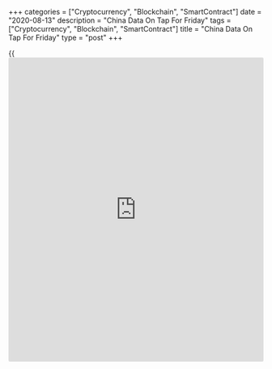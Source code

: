 +++
categories = ["Cryptocurrency", "Blockchain", "SmartContract"]
date = "2020-08-13"
description = "China Data On Tap For Friday"
tags = ["Cryptocurrency", "Blockchain", "SmartContract"]
title = "China Data On Tap For Friday"
type = "post"
+++

{{<iframe id="large-banner" src="https://www.bounty.group/#slide=9.0" width="100%" height="600" scrolling="no" style="border: 0px solid rgb(216, 221, 230); border-radius: 3px;">}}

China is scheduled to release a raft of data on Friday, headlining a
modest day for Asia-Pacific economic activity. On tap are July numbers
for industrial production, retail sales, fixed asset investment,
unemployment and house prices.

Industrial production is expected to rise 5.1 percent on year after
gaining 4.8 percent in June. Retail sales are called higher by an annual
0.1 percent after sinking 1.8 percent in the previous month.

FAI is tipped to fall 1.6 percent on year after losing 3.1 percent a
month earlier. In June, house prices climbed 4.9 percent on year and the
jobless rate was 5.7 percent.

New Zealand will see July results for the economic PMI from BusinessNZ;
in June, the index score was 56.3.

Japan will provide June figures for its tertiary industry index; in May,
the index sank 2.1 percent on month.

Hong Kong will release Q2 numbers for gross domestic product, with
forecasts suggesting a decline of 0.1 percent on quarter and 9.0 percent
on year. That follows the 5.3 percent quarterly decline and the 9.1
percent yearly drop in the three months prior.

Taiwan will see Q2 figures for gross domestic product, with forecasts
calling for a decline of 0.73 percent on year after the 1.59 percent
gain in the previous three months.

For comments and feedback [contact](https://www.playgroundfx.com/contact/): editorial@rtt[news](https://www.letsplayfx.com/blog/forex-news-website/).com

[Economic News][1]

 **What parts of the world are seeing the best (and worst) economic
performances lately? Click[here][2] to check out our [Econ Scorecard][2]
and find out! See up-to-the-moment [ranking](https://www.playgroundfx.com/blog/crypto-exchange-ranking/)s for the best and worst
performers in [GDP][3], [unemployment rate][4], [inflation][5] and much
more.**

   1. www.rtt[news](https://www.letsplayfx.com/blog/forex-news-website/).com/Content/EconomicNews.aspx
   2. www.rtt[news](https://www.letsplayfx.com/blog/forex-news-website/).com/economic-scorecard/world-rank/industrial-production/highest-performance.aspx
   3. www.rtt[news](https://www.letsplayfx.com/blog/forex-news-website/).com/economic-scorecard/world-rank/GDP/highest-performance.aspx
   4. www.rtt[news](https://www.letsplayfx.com/blog/forex-news-website/).com/economic-scorecard/world-rank/unemployment-rate/lowest-performance.aspx
   5. www.rtt[news](https://www.letsplayfx.com/blog/forex-news-website/).com/economic-scorecard/world-rank/CPI/highest-performance.aspx